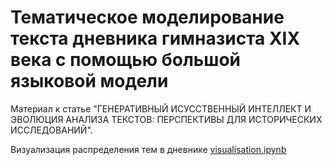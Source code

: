 # Тематическое моделирование текста дневника гимназиста XIX века c помощью большой языковой модели
Материал к статье "ГЕНЕРАТИВНЫЙ ИСУССТВЕННЫЙ ИНТЕЛЛЕКТ И ЭВОЛЮЦИЯ АНАЛИЗА ТЕКСТОВ: ПЕРСПЕКТИВЫ ДЛЯ ИСТОРИЧЕСКИХ ИССЛЕДОВАНИЙ".

Визуализация распределения тем в дневнике [visualisation.ipynb](https://github.com/alexeyvkuznetsov/diary_topic_modeling_with_llm/blob/main/visualisation.ipynb)
